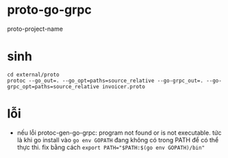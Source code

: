 # proto-go-grpc
proto-project-name


# sinh 

```
cd external/proto
protoc --go_out=. --go_opt=paths=source_relative --go-grpc_out=. --go-grpc_opt=paths=source_relative invoicer.proto
```

# lỗi

- nếu lỗi protoc-gen-go-grpc: program not found or is not executable. tức là khi go install vào ```go env GOPATH``` đang không có trong PATH để có thể thực thi. fix bằng cách ```export PATH="$PATH:$(go env GOPATH)/bin"```